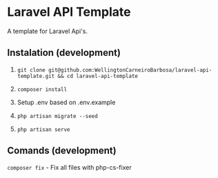 # Laravel API Template

A template for Laravel Api's.

## Instalation (development)

1. `git clone git@github.com:WellingtonCarneiroBarbosa/laravel-api-template.git && cd laravel-api-template`

2. `composer install`

3. Setup .env based on .env.example

4. `php artisan migrate --seed`

5. `php artisan serve`

## Comands (development)

`composer fix` - Fix all files with php-cs-fixer
